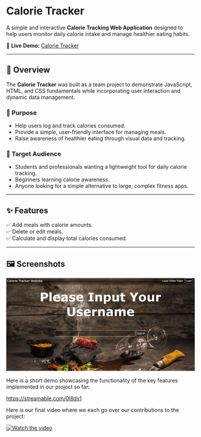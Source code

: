 # Calorie Tracker  

A simple and interactive **Calorie Tracking Web Application** designed to help users monitor daily calorie intake and manage healthier eating habits.  

🔗 **Live Demo:** [Calorie Tracker](https://julianmoodie.github.io/Calorie-Tracker/)  

---

## 📌 Overview  

The **Calorie Tracker** was built as a team project to demonstrate JavaScript, HTML, and CSS fundamentals while incorporating user interaction and dynamic data management.  

### 🎯 Purpose  
- Help users log and track calories consumed.  
- Provide a simple, user-friendly interface for managing meals.  
- Raise awareness of healthier eating through visual data and tracking.  

### 👥 Target Audience  
- Students and professionals wanting a lightweight tool for daily calorie tracking.  
- Beginners learning calorie awareness.  
- Anyone looking for a simple alternative to large, complex fitness apps.  

---

## ✨ Features  

✅ Add meals with calorie amounts.  
✅ Delete or edit meals.  
✅ Calculate and display total calories consumed.  

---

## 🖼️ Screenshots  

![App Screenshot 1](assets/Lander.png)  


Here is a short demo showcasing the functionality of the key features implemented in our project so far:

https://streamable.com/0l8dx1

Here is our final video where we each go over our contributions to the project:

[![Watch the video](https://img.youtube.com/vi/https://www.youtube.com/watch?v=KRbJtlEYCWk/0.jpg)](https://www.youtube.com/watch?v=https://www.youtube.com/watch?v=KRbJtlEYCWk)
